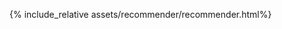 ---
---
{% include_relative assets/recommender/recommender.html%}
<!--- Part 1

{% include_relative assets/intro.html%}
{% include_relative assets/beer_per_cluster.html%}
{% include_relative assets/top_beer_cluster.html%}
{% include_relative assets/cluster_characteristic.html%}
{% include_relative assets/link_cluster2_ipa.html%}
{% include_relative assets/ipa_vs_non_ipa.html%}
{% include_relative assets/abv_text.html%}
{% include_relative assets/abv_distribution.html%}
{% include_relative assets/seasonal_distribution.html%}
{% include_relative assets/breweries_distribution.html%}
{% include_relative assets/average_rating.html%}
{% include_relative assets/temporal_evolution.html%}
{% include_relative assets/world_distribution.html%}
{% include_relative assets/abv_density_chart.html%}
{% include_relative assets/favourite_breweries_text.html%}


{% include_relative assets/emotions_map.html%}
{% include_relative assets/community.html%}



